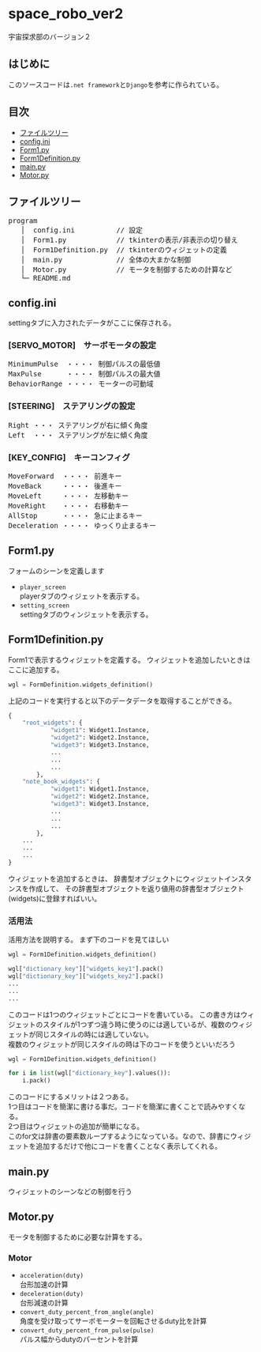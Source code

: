 # space_robo_ver2
宇宙探求部のバージョン２

## はじめに
このソースコードは`.net framework`と`Django`を参考に作られている。


## 目次
- [ファイルツリー](#ファイルツリー)
- [config.ini](#configini)
- [Form1.py](#form1py)
- [Form1Definition.py](#form1definitionpy)
- [main.py](#mainpy)
- [Motor.py](#motorpy)

## ファイルツリー
<pre>
program
   │  config.ini          // 設定
   │  Form1.py            // tkinterの表示/非表示の切り替え
   │  Form1Definition.py  // tkinterのウィジェットの定義
   │  main.py             // 全体の大まかな制御
   │  Motor.py            // モータを制御するための計算など
   └─ README.md          
</pre>

## config.ini
settingタブに入力されたデータがここに保存される。
### [SERVO_MOTOR]　サーボモータの設定
<pre>
MinimumPulse  ・・・・ 制御パルスの最低値  
MaxPulse      ・・・・ 制御パルスの最大値  
BehaviorRange ・・・・ モーターの可動域  
</pre>
### [STEERING]　ステアリングの設定
<pre>
Right ・・・ ステアリングが右に傾く角度
Left  ・・・ ステアリングが左に傾く角度
</pre>
### [KEY_CONFIG]　キーコンフィグ
<pre>
MoveForward  ・・・・ 前進キー
MoveBack     ・・・・ 後進キー
MoveLeft     ・・・・ 左移動キー
MoveRight    ・・・・ 右移動キー
AllStop      ・・・・ 急に止まるキー
Deceleration ・・・・ ゆっくり止まるキー
</pre>

## Form1.py  
フォームのシーンを定義します
- `player_screen`  
playerタブのウィジェットを表示する。
- `setting_screen`  
settingタブのウィンジェットを表示する。

## Form1Definition.py  
Form1で表示するウィジェットを定義する。
ウィジェットを追加したいときはここに追加する。
```python
wgl = FormDefinition.widgets_definition()
```
上記のコードを実行すると以下のデータデータを取得することができる。
```python
{
    "root_widgets": {
            "widget1": Widget1.Instance,
            "widget2": Widget2.Instance,
            "widget3": Widget3.Instance,
            ...
            ...
            ...
        },
    "note_book_widgets": {
            "widget1": Widget1.Instance,
            "widget2": Widget2.Instance,
            "widget3": Widget3.Instance,
            ...
            ...
            ...
        },
    ...
    ...
    ...
}
```
ウィジェットを追加するときは、
辞書型オブジェクトにウィジェットインスタンスを作成して、
その辞書型オブジェクトを返り値用の辞書型オブジェクト(widgets)に登録すればいい。
### 活用法
活用方法を説明する。
まず下のコードを見てほしい
```python
wgl = Form1Definition.widgets_definition()

wgl["dictionary_key"]["widgets_key1"].pack()
wgl["dictionary_key"]["widgets_key2"].pack()
...
...
...
```
このコードは1つのウィジェットごとにコードを書いている。
この書き方はウィジェットのスタイルが1つずつ違う時に使うのには適しているが、複数のウィジェットが同じスタイルの時には適していない。  
複数のウィジェットが同じスタイルの時は下のコードを使うといいだろう
```python
wgl = Form1Definition.widgets_definition()

for i in list(wgl["dictionary_key"].values()):
    i.pack()
```
このコードにするメリットは２つある。  
1つ目はコードを簡潔に書ける事だ。コードを簡潔に書くことで読みやすくなる。  
2つ目はウィジェットの追加が簡単になる。  
このfor文は辞書の要素数ループするようになっている。なので、辞書にウィジェットを追加するだけで他にコードを書くことなく表示してくれる。

## main.py
ウィジェットのシーンなどの制御を行う

## Motor.py  
モータを制御するために必要な計算をする。
### Motor
- `acceleration(duty)`  
台形加速の計算
- `deceleration(duty)`  
台形減速の計算
- `convert_duty_percent_from_angle(angle)`  
角度を受け取ってサーボモーターを回転させるduty比を計算
- `convert_duty_percent_from_pulse(pulse)`  
パルス幅からdutyのパーセントを計算

  
